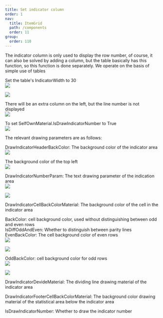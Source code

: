 ```yaml
---
title: Set indicator column
order: 1
nav:
  title: ItemGrid
  path: /components
  order: 11
group:
  order: 110
---
```


The indicator column is only used to display the row number, of course, it can also be solved by adding a column, but the table basically has this function, so this function is done separately.
We operate on the basis of simple use of tables  

Set the table's IndicatorWidth to 30  
![](http://www.orangeui.cn/wordpress/wp-content/uploads/2020/02/word-image-45.png)

![](http://www.orangeui.cn/wordpress/wp-content/uploads/2020/02/word-image-46.png)



There will be an extra column on the left, but the line number is not displayed  
![](http://www.orangeui.cn/wordpress/wp-content/uploads/2020/02/word-image-47.png)

To set SelfOwnMaterial.IsDrawIndicatorNumber to True  
![](http://www.orangeui.cn/wordpress/wp-content/uploads/2020/02/word-image-48.png)


 
 
 
The relevant drawing parameters are as follows:  

DrawIndicatorHeaderBackColor: The background color of the indicator area  
![](http://www.orangeui.cn/wordpress/wp-content/uploads/2020/02/word-image-49.png)



The background color of the top left  
![](http://www.orangeui.cn/wordpress/wp-content/uploads/2020/02/word-image-50.png)


DrawIndicatorNumberParam: The text drawing parameter of the indication area  
![](http://www.orangeui.cn/wordpress/wp-content/uploads/2020/02/word-image-51.png)

![](http://www.orangeui.cn/wordpress/wp-content/uploads/2020/02/word-image-52.png)





DrawIndicatorCellBackColorMaterial: The background color of the cell in the indicator area  


BackColor: cell background color, used without distinguishing between odd and even rows  
IsDiffOddAndEven: Whether to distinguish between parity lines  
EvenBackColor: The cell background color of even rows  
![](http://www.orangeui.cn/wordpress/wp-content/uploads/2020/02/word-image-53.png)

![](http://www.orangeui.cn/wordpress/wp-content/uploads/2020/02/word-image-54.png)


OddBackColor: cell background color for odd rows  
![](http://www.orangeui.cn/wordpress/wp-content/uploads/2020/02/word-image-55.png)

![](http://www.orangeui.cn/wordpress/wp-content/uploads/2020/02/word-image-56.png)



DrawIndicatorDevideMaterial: The dividing line drawing material of the indicator area  

DrawIndicatorFooterCellBackColorMaterial: The background color drawing material of the statistical area below the indicator area  

IsDrawIndicatorNumber: Whether to draw the indicator number  



